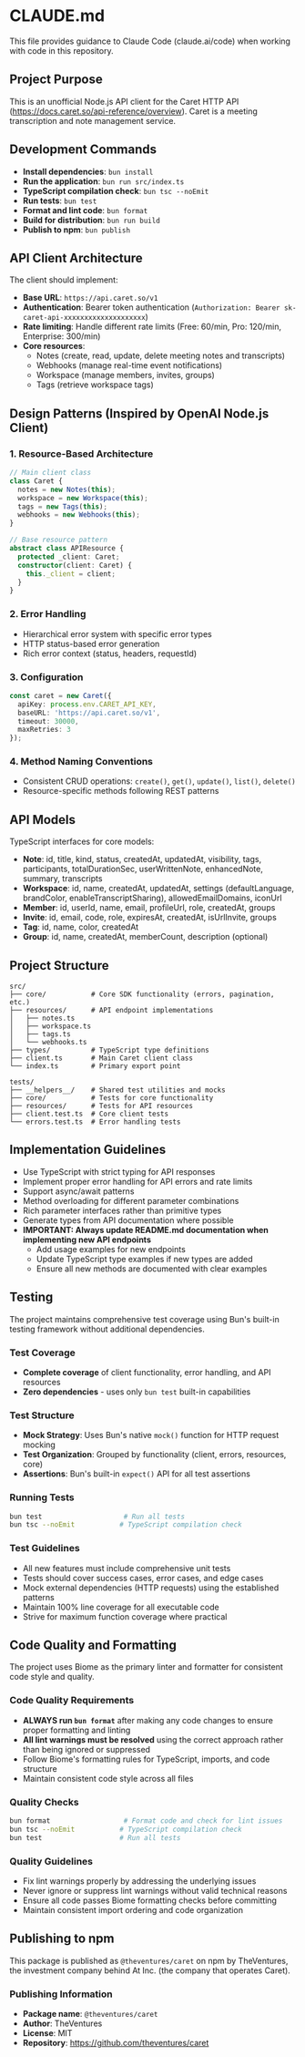 # CLAUDE.md

This file provides guidance to Claude Code (claude.ai/code) when working with code in this repository.

## Project Purpose

This is an unofficial Node.js API client for the Caret HTTP API (https://docs.caret.so/api-reference/overview). Caret is a meeting transcription and note management service.

## Development Commands

- **Install dependencies**: `bun install`
- **Run the application**: `bun run src/index.ts`
- **TypeScript compilation check**: `bun tsc --noEmit`
- **Run tests**: `bun test`
- **Format and lint code**: `bun format`
- **Build for distribution**: `bun run build`
- **Publish to npm**: `bun publish`

## API Client Architecture

The client should implement:

- **Base URL**: `https://api.caret.so/v1`
- **Authentication**: Bearer token authentication (`Authorization: Bearer sk-caret-api-xxxxxxxxxxxxxxxxxxxx`)
- **Rate limiting**: Handle different rate limits (Free: 60/min, Pro: 120/min, Enterprise: 300/min)
- **Core resources**:
  - Notes (create, read, update, delete meeting notes and transcripts)
  - Webhooks (manage real-time event notifications)
  - Workspace (manage members, invites, groups)
  - Tags (retrieve workspace tags)

## Design Patterns (Inspired by OpenAI Node.js Client)

### 1. Resource-Based Architecture
```typescript
// Main client class
class Caret {
  notes = new Notes(this);
  workspace = new Workspace(this);
  tags = new Tags(this);
  webhooks = new Webhooks(this);
}

// Base resource pattern
abstract class APIResource {
  protected _client: Caret;
  constructor(client: Caret) {
    this._client = client;
  }
}
```

### 2. Error Handling
- Hierarchical error system with specific error types
- HTTP status-based error generation
- Rich error context (status, headers, requestId)

### 3. Configuration
```typescript
const caret = new Caret({
  apiKey: process.env.CARET_API_KEY,
  baseURL: 'https://api.caret.so/v1',
  timeout: 30000,
  maxRetries: 3
});
```

### 4. Method Naming Conventions
- Consistent CRUD operations: `create()`, `get()`, `update()`, `list()`, `delete()`
- Resource-specific methods following REST patterns

## API Models

TypeScript interfaces for core models:

- **Note**: id, title, kind, status, createdAt, updatedAt, visibility, tags, participants, totalDurationSec, userWrittenNote, enhancedNote, summary, transcripts
- **Workspace**: id, name, createdAt, updatedAt, settings (defaultLanguage, brandColor, enableTranscriptSharing), allowedEmailDomains, iconUrl
- **Member**: id, userId, name, email, profileUrl, role, createdAt, groups
- **Invite**: id, email, code, role, expiresAt, createdAt, isUrlInvite, groups
- **Tag**: id, name, color, createdAt
- **Group**: id, name, createdAt, memberCount, description (optional)

## Project Structure

```
src/
├── core/           # Core SDK functionality (errors, pagination, etc.)
├── resources/      # API endpoint implementations
│   ├── notes.ts
│   ├── workspace.ts
│   ├── tags.ts
│   └── webhooks.ts
├── types/          # TypeScript type definitions
├── client.ts       # Main Caret client class
└── index.ts        # Primary export point

tests/
├── __helpers__/    # Shared test utilities and mocks
├── core/           # Tests for core functionality
├── resources/      # Tests for API resources
├── client.test.ts  # Core client tests
└── errors.test.ts  # Error handling tests
```

## Implementation Guidelines

- Use TypeScript with strict typing for API responses
- Implement proper error handling for API errors and rate limits
- Support async/await patterns
- Method overloading for different parameter combinations
- Rich parameter interfaces rather than primitive types
- Generate types from API documentation where possible
- **IMPORTANT: Always update README.md documentation when implementing new API endpoints**
  - Add usage examples for new endpoints
  - Update TypeScript type examples if new types are added
  - Ensure all new methods are documented with clear examples

## Testing

The project maintains comprehensive test coverage using Bun's built-in testing framework without additional dependencies.

### Test Coverage
- **Complete coverage** of client functionality, error handling, and API resources
- **Zero dependencies** - uses only `bun test` built-in capabilities

### Test Structure
- **Mock Strategy**: Uses Bun's native `mock()` function for HTTP request mocking
- **Test Organization**: Grouped by functionality (client, errors, resources, core)
- **Assertions**: Bun's built-in `expect()` API for all test assertions

### Running Tests
```bash
bun test                    # Run all tests
bun tsc --noEmit           # TypeScript compilation check
```

### Test Guidelines
- All new features must include comprehensive unit tests
- Tests should cover success cases, error cases, and edge cases
- Mock external dependencies (HTTP requests) using the established patterns
- Maintain 100% line coverage for all executable code
- Strive for maximum function coverage where practical

## Code Quality and Formatting

The project uses Biome as the primary linter and formatter for consistent code style and quality.

### Code Quality Requirements
- **ALWAYS run `bun format`** after making any code changes to ensure proper formatting and linting
- **All lint warnings must be resolved** using the correct approach rather than being ignored or suppressed
- Follow Biome's formatting rules for TypeScript, imports, and code structure
- Maintain consistent code style across all files

### Quality Checks
```bash
bun format                  # Format code and check for lint issues
bun tsc --noEmit           # TypeScript compilation check
bun test                   # Run all tests
```

### Quality Guidelines
- Fix lint warnings properly by addressing the underlying issues
- Never ignore or suppress lint warnings without valid technical reasons
- Ensure all code passes Biome formatting checks before committing
- Maintain consistent import ordering and code organization

## Publishing to npm

This package is published as `@theventures/caret` on npm by TheVentures, the investment company behind At Inc. (the company that operates Caret).

### Publishing Information
- **Package name**: `@theventures/caret`
- **Author**: TheVentures
- **License**: MIT
- **Repository**: https://github.com/theventures/caret

